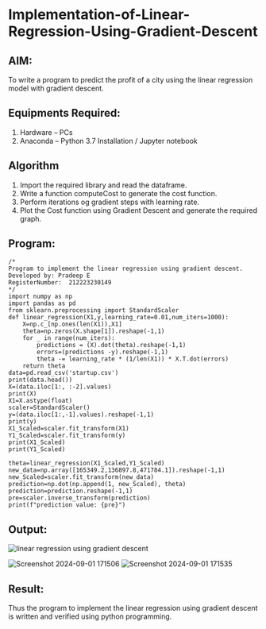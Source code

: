 # Implementation-of-Linear-Regression-Using-Gradient-Descent

## AIM:
To write a program to predict the profit of a city using the linear regression model with gradient descent.

## Equipments Required:
1. Hardware – PCs
2. Anaconda – Python 3.7 Installation / Jupyter notebook

## Algorithm
1. Import the required library and read the dataframe.
2. Write a function computeCost to generate the cost function.
3. Perform iterations og gradient steps with learning rate.
4. Plot the Cost function using Gradient Descent and generate the required graph. 

## Program:
```
/*
Program to implement the linear regression using gradient descent.
Developed by: Pradeep E
RegisterNumber:  212223230149
*/
import numpy as np 
import pandas as pd
from sklearn.preprocessing import StandardScaler
def linear_regression(X1,y,learning_rate=0.01,num_iters=1000):
    X=np.c_[np.ones(len(X1)),X1]
    theta=np.zeros(X.shape[1]).reshape(-1,1)
    for _ in range(num_iters):
        predictions = (X).dot(theta).reshape(-1,1)
        errors=(predictions -y).reshape(-1,1)
        theta -= learning_rate * (1/len(X1)) * X.T.dot(errors)
    return theta
data=pd.read_csv('startup.csv')
print(data.head())
X=(data.iloc[1:, :-2].values)
print(X)
X1=X.astype(float)
scaler=StandardScaler()
y=(data.iloc[1:,-1].values).reshape(-1,1)
print(y)
X1_Scaled=scaler.fit_transform(X1)
Y1_Scaled=scaler.fit_transform(y)
print(X1_Scaled)
print(Y1_Scaled)

theta=linear_regression(X1_Scaled,Y1_Scaled)
new_data=np.array([165349.2,136897.8,471784.1]).reshape(-1,1)
new_Scaled=scaler.fit_transform(new_data)
prediction=np.dot(np.append(1, new_Scaled), theta)
prediction=prediction.reshape(-1,1)
pre=scaler.inverse_transform(prediction)
print(f"prediction value: {pre}")
```

## Output:
![linear regression using gradient descent](sam.png)

![Screenshot 2024-09-01 171506](https://github.com/user-attachments/assets/ec75ae71-7cb9-4450-bb95-f44201f9e8e8)
![Screenshot 2024-09-01 171535](https://github.com/user-attachments/assets/2610cdb8-766c-4557-acc4-6cb9863ad771)

## Result:
Thus the program to implement the linear regression using gradient descent is written and verified using python programming.
